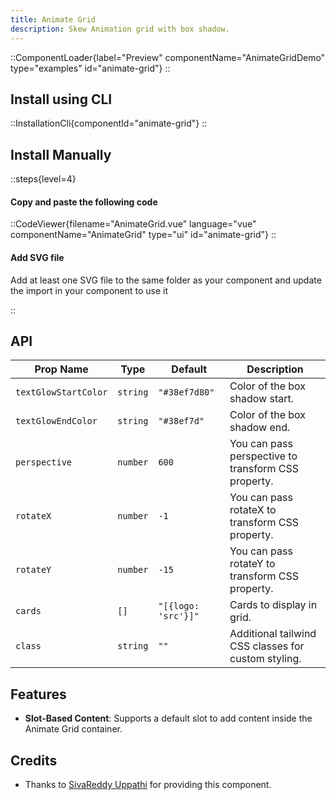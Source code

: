 ```yaml
---
title: Animate Grid
description: Skew Animation grid with box shadow.
---
```


::ComponentLoader{label="Preview" componentName="AnimateGridDemo" type="examples" id="animate-grid"}
::

## Install using CLI

::InstallationCli{componentId="animate-grid"}
::

## Install Manually

::steps{level=4}

#### Copy and paste the following code

::CodeViewer{filename="AnimateGrid.vue" language="vue" componentName="AnimateGrid" type="ui" id="animate-grid"}
::

#### Add SVG file

Add at least one SVG file to the same folder as your component and update the import in your component to use it

::

## API

| Prop Name            | Type     | Default             | Description                                         |
| -------------------- | -------- | ------------------- | --------------------------------------------------- |
| `textGlowStartColor` | `string` | `"#38ef7d80"`       | Color of the box shadow start.                      |
| `textGlowEndColor`   | `string` | `"#38ef7d"`         | Color of the box shadow end.                        |
| `perspective`        | `number` | `600`               | You can pass perspective to transform CSS property. |
| `rotateX`            | `number` | `-1`                | You can pass rotateX to transform CSS property.     |
| `rotateY`            | `number` | `-15`               | You can pass rotateY to transform CSS property.     |
| `cards`              | `[]`     | `"[{logo: 'src'}]"` | Cards to display in grid.                           |
| `class`              | `string` | `""`                | Additional tailwind CSS classes for custom styling. |

## Features

- **Slot-Based Content**: Supports a default slot to add content inside the Animate Grid container.

## Credits

- Thanks to [SivaReddy Uppathi](https://github.com/sivareddyuppathi) for providing this component.
